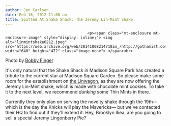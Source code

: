 ```yaml
---
author: Jen Carlson
date: Feb 16, 2012 11:00 am
title: Spotted At Shake Shack: The Jeremy Lin-Mint Shake
---
```


	
										<p><span class="mt-enclosure mt-enclosure-image" style="display: inline;"> <img alt="linmintshake0212.jpeg" src="https://web.archive.org/web/20141008214710im_/http://gothamist.com/attachments/arts_jen/linmintshake0212.jpeg" width="640" height="472" class="image-none"> </span><br>
<span class="photo_caption">Photo by <a href="https://web.archive.org/web/20141008214710/http://bobbyfinger.tumblr.com/">Bobby Finger</a></span></p>

<p>It&apos;s only natural that the Shake Shack in Madison Square Park has created a tribute to the current star at Madison Square Garden. So please make some room for the establishment on <a href="https://web.archive.org/web/20141008214710/http://gothamist.com/tags/linsanity">the Linwagon</a>, as they are now offering the Jeremy Lin-Mint shake, which is made with chocolate mint cookies. To take it to the next level, we recommend <em>dunking</em> some Thin Mints in there.</p>

<p>Currently they only plan on serving the novelty shake through the 19th&#x2014;which is the day the Knicks will play the Mavericks&#x2014; but we&apos;ve contacted their HQ to find out if they&apos;ll extend it.  Hey, Brooklyn Ikea, are you going to sell a special Jeremy Lingonberry Pie?</p>					
										
									
				